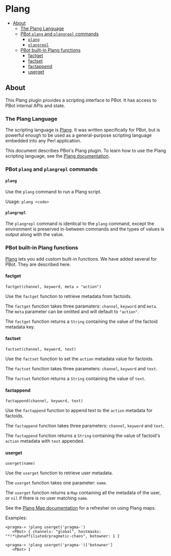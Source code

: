 # Plang

<!-- md-toc-begin -->
* [About](#about)
  * [The Plang Language](#the-plang-language)
  * [PBot `plang` and `plangrepl` commands](#pbot-plang-and-plangrepl-commands)
    * [`plang`](#plang-1)
    * [`plangrepl`](#plangrepl)
  * [PBot built-in Plang functions](#pbot-built-in-plang-functions)
    * [factget](#factget)
    * [factset](#factset)
    * [factappend](#factappend)
    * [userget](#userget)
<!-- md-toc-end -->

## About
This Plang plugin provides a scripting interface to PBot. It has access to PBot
internal APIs and state.

### The Plang Language
The scripting language is [Plang](https://github.com/pragma-/Plang). It was
written specifically for PBot, but is powerful enough to be used as a general-purpose
scripting language embedded into any Perl application.

This document describes PBot's Plang plugin. To learn how to use the Plang scripting
language, see the [Plang documentation](https://github.com/pragma-/Plang/README.md).

### PBot `plang` and `plangrepl` commands
#### `plang`
Use the `plang` command to run a Plang script.

Usage: `plang <code>`

#### `plangrepl`
The `plangrepl` command is identical to the `plang` command, except the environment
is preserved in-between commands and the types of values is output along with the value.

### PBot built-in Plang functions
[Plang](https://github.com/pragma-/Plang) lets you add custom built-in functions. We
have added several for PBot. They are described here.

#### factget
    factget(channel, keyword, meta = "action")

Use the `factget` function to retrieve metadata from factoids.

The `factget` function takes three paramaters: `channel`, `keyword` and `meta`. The `meta`
parameter can be omitted and will default to `"action"`.

The `factget` function returns a `String` containing the value of the factoid metadata key.

#### factset
    factset(channel, keyword, text)

Use the `factset` function to set the `action` metadata value for factoids.

The `factset` function takes three parameters: `channel`, `keyword` and `text`.

The `factset` function returns a `String` containing the value of `text`.

#### factappend
    factappend(channel, keyword, text)

Use the `factappend` function to append text to the `action` metadata for factoids.

The `factappend` function takes three parameters: `channel`, `keyword` and `text`.

The `factappend` function returns a `String` containing the value of factoid's `action`
metadata with `text` appended.

#### userget
    userget(name)

Use the `userget` function to retrieve user metadata.

The `userget` function takes one parameter: `name`.

The `userget` function returns a `Map` containing all the metadata of the user, or
`nil` if there is no user matching `name`.

See the [Plang Map documentation](https://github.com/pragma-/Plang#map) for a refresher on using Plang maps.

Examples:

    <pragma-> !plang userget('pragma-')
       <PBot> { channels: "global", hostmasks: "*!*\@unaffiliated/pragmatic-chaos", botowner: 1 }

    <pragma-> !plang userget('pragma-')['botowner']
       <PBot> 1

